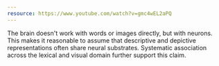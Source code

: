 ```yaml
---
resource: https://www.youtube.com/watch?v=gmc4wEL2aPQ
---
```


The brain doesn't work with words or images directly, but with neurons. This makes it reasonable to assume that descriptive and depictive representations often share neural substrates. Systematic association across the lexical and visual domain further support this claim.